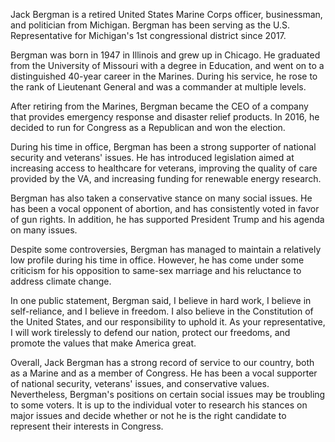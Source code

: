Jack Bergman is a retired United States Marine Corps officer, businessman, and politician from Michigan. Bergman has been serving as the U.S. Representative for Michigan's 1st congressional district since 2017.

Bergman was born in 1947 in Illinois and grew up in Chicago. He graduated from the University of Missouri with a degree in Education, and went on to a distinguished 40-year career in the Marines. During his service, he rose to the rank of Lieutenant General and was a commander at multiple levels.

After retiring from the Marines, Bergman became the CEO of a company that provides emergency response and disaster relief products. In 2016, he decided to run for Congress as a Republican and won the election.

During his time in office, Bergman has been a strong supporter of national security and veterans' issues. He has introduced legislation aimed at increasing access to healthcare for veterans, improving the quality of care provided by the VA, and increasing funding for renewable energy research.

Bergman has also taken a conservative stance on many social issues. He has been a vocal opponent of abortion, and has consistently voted in favor of gun rights. In addition, he has supported President Trump and his agenda on many issues.

Despite some controversies, Bergman has managed to maintain a relatively low profile during his time in office. However, he has come under some criticism for his opposition to same-sex marriage and his reluctance to address climate change.

In one public statement, Bergman said, I believe in hard work, I believe in self-reliance, and I believe in freedom. I also believe in the Constitution of the United States, and our responsibility to uphold it. As your representative, I will work tirelessly to defend our nation, protect our freedoms, and promote the values that make America great.

Overall, Jack Bergman has a strong record of service to our country, both as a Marine and as a member of Congress. He has been a vocal supporter of national security, veterans' issues, and conservative values. Nevertheless, Bergman's positions on certain social issues may be troubling to some voters. It is up to the individual voter to research his stances on major issues and decide whether or not he is the right candidate to represent their interests in Congress.
